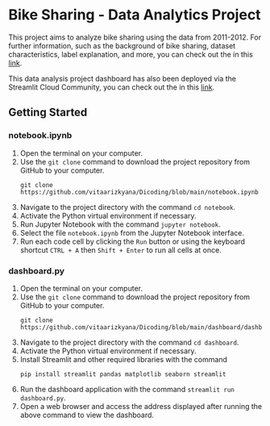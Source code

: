 # Bike Sharing - Data Analytics Project

This project aims to analyze bike sharing using the data from 2011-2012. For further information, such as the background of bike sharing, dataset characteristics, label explanation, and more, you can check out the in this [link](https://raw.githubusercontent.com/vitaarizkyana/Dicoding/main/data/Readme.txt). 

This data analysis project dashboard has also been deployed via the Streamlit Cloud Community, you can check out the in this [link](https://bikesharing-vita.streamlit.app/).

## Getting Started
### notebook.ipynb
1. Open the terminal on your computer.
2. Use the `git clone` command to download the project repository from GitHub to your computer.
   ```  
   git clone https://github.com/vitaarizkyana/Dicoding/blob/main/notebook.ipynb
   ```
4. Navigate to the project directory with the command `cd notebook`.
5. Activate the Python virtual environment if necessary.
6. Run Jupyter Notebook with the command `jupyter notebook`.
7. Select the file `notebook.ipynb` from the Jupyter Notebook interface.
8. Run each code cell by clicking the `Run` button or using the keyboard shortcut `CTRL + A` then `Shift + Enter` to run all cells at once.

### dashboard.py
1. Open the terminal on your computer.
2. Use the `git clone` command to download the project repository from GitHub to your computer.
   ```
   git clone https://github.com/vitaarizkyana/Dicoding/blob/main/dashboard/dashboard.py
   ```
4. Navigate to the project directory with the command `cd dashboard`.
5. Activate the Python virtual environment if necessary.
6. Install Streamlit and other required libraries with the command
   ```
   pip install streamlit pandas matplotlib seaborn streamlit
   ```
8. Run the dashboard application with the command `streamlit run dashboard.py`.
9. Open a web browser and access the address displayed after running the above command to view the dashboard.

